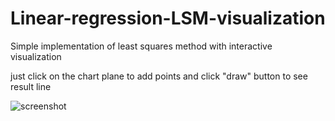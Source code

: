 # Linear-regression-LSM-visualization

Simple implementation of least squares method with interactive visualization

just click on the chart plane to add points and click "draw" button to see result line

![screenshot](http://i.piccy.info/i9/5bbedb9e740e29f4f3e992fb3da9ee2f/1487628114/24983/1113474/Screenshot_from_2017_02_21_00_00_00.png)
